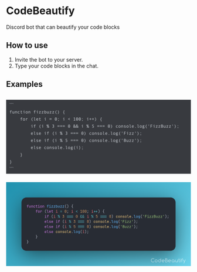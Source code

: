 # CodeBeautify
Discord bot that can beautify your code blocks

## How to use
1. Invite the bot to your server.
2. Type your code blocks in the chat.

## Examples
![Screenshot](https://raw.githubusercontent.com/LBuke/CodeBeautify/main/img/discord.png)
---
![Screenshot2](https://github.com/LBuke/CodeBeautify/blob/main/img/codebeautify.png)
